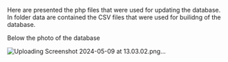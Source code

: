 Here are presented the php files that were used for updating the database. In folder data are contained the CSV files that were used for builidng of the database. 
  
Below the photo of the database

![Uploading Screenshot 2024-05-09 at 13.03.02.png…]()
